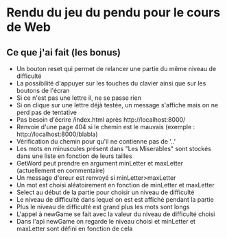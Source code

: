 # Rendu du jeu du pendu pour le cours de Web

## Ce que j'ai fait (les bonus)
- Un bouton reset qui permet de relancer une partie du même niveau de difficulté
- La possibilité d'appuyer sur les touches du clavier ainsi que sur les boutons de l'écran
- Si ce n'est pas une lettre il, ne se passe rien
- Si on clique sur une lettre déjà testée, un message s'affiche mais on ne perd pas de tentative
- Pas besoin d'écrire /index.html après http://localhost:8000/
- Renvoie d'une page 404 si le chemin est le mauvais (exemple : http://localhost:8000/blabla)
- Vérification du chemin pour qu'il ne contienne pas de '..'
- Les mots en minuscules présent dans "Les Miserables" sont stockés dans une liste en fonction de leurs tailles
- GetWord peut prendre en argument minLetter et maxLetter (actuellement en commentaire)
- Un message d'ereur est renvoyé si minLetter>maxLetter
- Un mot est choisi aléatoirement en fonction de minLetter et maxLetter
- Select au début de la partie pour choisir un niveau de difficulté
- Le niveau de difficulté dans lequel on est est affiché pendant la partie
- Plus le niveau de difficulté est grand plus les mots sont longs
- L'appel à newGame se fait avec la valeur du niveau de difficulté choisi
- Dans l'api newGame on regarde le niveau choisi et minLetter et maxLetter sont défini en fonction de cela
